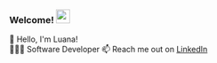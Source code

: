 ### Welcome! <img src="https://media.giphy.com/media/hvRJCLFzcasrR4ia7z/giphy.gif" width="25px">
🐣 Hello, I'm Luana! <br />
👩🏻‍💻 Software Developer
📫 Reach me out on [LinkedIn](https://www.linkedin.com/in/luana-kimley/)

<!--
**luanakimley/luanakimley** is a ✨ _special_ ✨ repository because its `README.md` (this file) appears on your GitHub profile.

Here are some ideas to get you started:

- 🔭 I’m currently working on ...
- 🌱 I’m currently learning ...
- 👯 I’m looking to collaborate on ...
- 🤔 I’m looking for help with ...
- 💬 Ask me about ...
- 📫 How to reach me: ...
- 😄 Pronouns: ...
- ⚡ Fun fact: ...
-->
